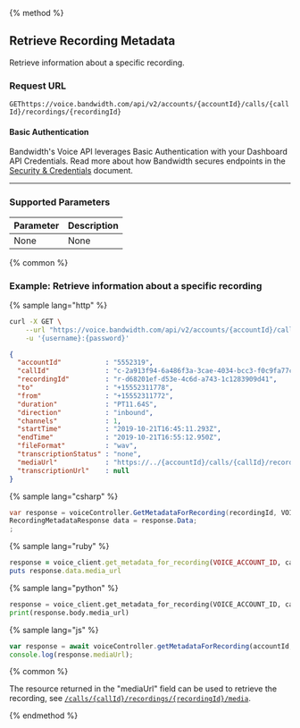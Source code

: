 {% method %}

## Retrieve Recording Metadata
Retrieve information about a specific recording.

### Request URL

<code class="get">GET</code>`https://voice.bandwidth.com/api/v2/accounts/{accountId}/calls/{callId}/recordings/{recordingId}`

#### Basic Authentication

Bandwidth's Voice API leverages Basic Authentication with your Dashboard API Credentials. Read more about how Bandwidth secures endpoints in the [Security & Credentials](../../../guides/accountCredentials.md) document.

---

### Supported Parameters

| Parameter | Description |
|:----------|:------------|
| None      | None        |

{% common %}

### Example: Retrieve information about a specific recording

{% sample lang="http" %}

```bash
curl -X GET \
    --url "https://voice.bandwidth.com/api/v2/accounts/{accountId}/calls/{callId}/recordings/{recordingId}" \
    -u '{username}:{password}'
```

```json
{
  "accountId"           : "5552319",
  "callId"              : "c-2a913f94-6a486f3a-3cae-4034-bcc3-f0c9fa77ca2f",
  "recordingId"         : "r-d68201ef-d53e-4c6d-a743-1c1283909d41",
  "to"                  : "+15552311778",
  "from"                : "+15552311772",
  "duration"            : "PT11.64S",
  "direction"           : "inbound",
  "channels"            : 1,
  "startTime"           : "2019-10-21T16:45:11.293Z",
  "endTime"             : "2019-10-21T16:55:12.950Z",
  "fileFormat"          : "wav",
  "transcriptionStatus" : "none",
  "mediaUrl"            : "https://../{accountId}/calls/{callId}/recordings/{recordingId}/media",
  "transcriptionUrl"    : null
}
```

{% sample lang="csharp" %}

```csharp
var response = voiceController.GetMetadataForRecording(recordingId, VOICE_ACCOUNT_ID, callId);
RecordingMetadataResponse data = response.Data;
;
```

{% sample lang="ruby" %}

```ruby
response = voice_client.get_metadata_for_recording(VOICE_ACCOUNT_ID, call_id, recording_id)
puts response.data.media_url
```

{% sample lang="python" %}

```python
response = voice_client.get_metadata_for_recording(VOICE_ACCOUNT_ID, call_id, recording_id)
print(response.body.media_url)
```

{% sample lang="js" %}

```js
var response = await voiceController.getMetadataForRecording(accountId, callId, recordingId);
console.log(response.mediaUrl);
```

{% common %}

The resource returned in the "mediaUrl" field can be used to retrieve the recording, see [`/calls/{callId}/recordings/{recordingId}/media`](getCallsCallIdRecordingsRecordingIdMedia.md).

{% endmethod %}
